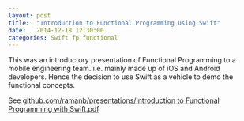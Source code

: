 ```yaml
---
layout: post
title:  "Introduction to Functional Programming using Swift"
date:   2014-12-18 12:30:00
categories: Swift fp functional 
---
```


This was an introductory presentation of Functional Programming to a mobile engineering team.
i.e. mainly made up of iOS and Android developers.
Hence the decision to use Swift as a vehicle to demo the functional concepts.

See [github.com/ramanb/presentations/Introduction to Functional Programming with Swift.pdf](https://github.com/ramanb/presentations/blob/master/Introduction%20to%20Functional%20Programming%20in%20Swift.pdf)
